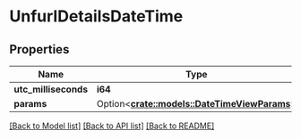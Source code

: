 # UnfurlDetailsDateTime

## Properties

Name | Type | Description | Notes
------------ | ------------- | ------------- | -------------
**utc_milliseconds** | **i64** |  | 
**params** | Option<[**crate::models::DateTimeViewParams**](DateTimeViewParams.md)> |  | [optional]

[[Back to Model list]](../README.md#documentation-for-models) [[Back to API list]](../README.md#documentation-for-api-endpoints) [[Back to README]](../README.md)


